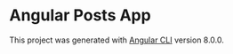 # Angular Posts App

This project was generated with [Angular CLI](https://github.com/angular/angular-cli) version 8.0.0.
